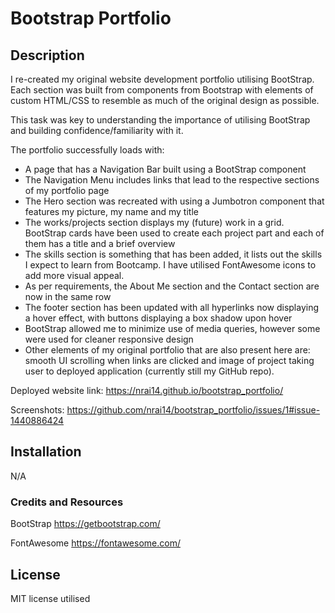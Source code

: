 # Bootstrap Portfolio

## Description

I re-created my original website development portfolio utilising BootStrap. Each section was built from components from Bootstrap with elements of custom HTML/CSS to resemble as much of the original design as possible. 

This task was key to understanding the importance of utilising BootStrap and building confidence/familiarity with it. 

The portfolio successfully loads with:

* A page that has a Navigation Bar built using a BootStrap component
* The Navigation Menu includes links that lead to the respective sections of my portfolio page 
* The Hero section was recreated with using a Jumbotron component that features my picture, my name and my title
* The works/projects section displays my (future) work in a grid. BootStrap cards have been used to create each project part and each of them has a title and a brief overview
* The skills section is something that has been added, it lists out the skills I expect to learn from Bootcamp. I have utilised FontAwesome icons to add more visual appeal. 
* As per requirements, the About Me section and the Contact section are now in the same row 
* The footer section has been updated with all hyperlinks now displaying a hover effect, with buttons displaying a box shadow upon hover
* BootStrap allowed me to minimize use of media queries, however some were used for cleaner responsive design 
* Other elements of my original portfolio that are also present here are: smooth UI scrolling when links are clicked and image of project taking user to deployed application (currently still my GitHub repo).

Deployed website link: https://nrai14.github.io/bootstrap_portfolio/

Screenshots: https://github.com/nrai14/bootstrap_portfolio/issues/1#issue-1440886424



## Installation

N/A



### Credits and Resources

BootStrap https://getbootstrap.com/

FontAwesome https://fontawesome.com/

## License

MIT license utilised 
